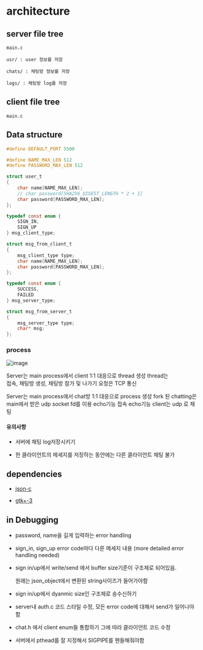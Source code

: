 
# architecture

## server file tree

    main.c

    usr/ : user 정보를 저장

    chats/ : 채팅방 정보를 저장

    logs/ : 채팅방 log를 저장

## client file tree

    main.c

## Data structure

```c
#define DEFAULT_PORT 5500

#define NAME_MAX_LEN 512
#define PASSWORD_MAX_LEN 512

struct user_t
{
    char name[NAME_MAX_LEN];
    // char password[SHA256_DIGEST_LENGTH * 2 + 1]
    char password[PASSWORD_MAX_LEN];
};

typedef const enum {
    SIGN_IN,
    SIGN_UP
} msg_client_type;

struct msg_from_client_t
{
    msg_client_type type;
    char name[NAME_MAX_LEN];
    char password[PASSWORD_MAX_LEN];
};

typedef const enum {
    SUCCESS,
    FAILED
} msg_server_type;

struct msg_from_server_t
{
    msg_server_type type;
    char* msg;
};
```

### process

![image](https://user-images.githubusercontent.com/53176902/234831911-071c449d-1536-472c-af76-5bf4e1110274.png)


Server는 main process에서 client 1:1 대응으로 thread 생성
    thread는  
        접속, 
        채팅방 생성,
        채팅방 참가 및 나가기 요청은 TCP 통신

Server는 main process에서 chat방 1:1 대응으로 process 생성
    fork 된 chatting은 main에서 받은 udp socket fd를 이용
        echo기능
        접속 echo기능
    client는 udp 로 채팅

#### 유의사항

* 서버에 채팅 log저장시키기

* 한 클라이언트의 메세지를 저장하는 동안에는 다른 클라이언트 채팅 불가

## dependencies

* [json-c](https://github.com/json-c/json-c)

* [gtk+-3](https://docs.gtk.org/gtk3/)

## in Debugging

* password, name을 길게 입력하는 error handling

* sign_in, sign_up error code마다 다른 메세지 내용 (more detailed error handling needed)

* sign in/up에서 write/send 에서 buffer size기준이 구조체로 되어있음. 
    
    원래는 json_object에서 변환된 string사이즈가 들어가야함

* sign in/up에서 dyanmic size인 구조체로 송수신하기

* server내 auth.c 코드 스타일 수정, 모든 error code에 대해서 send가 일어나야함

* chat.h 에서 client enum들 통합하기
    그에 따라 클라이언트 코드 수정

* 서버에서 pthead를 잘 지정해서 SIGPIPE를 핸들해줘야함